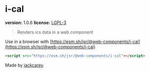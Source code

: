 # i-cal

**version:** 1.0.6
**license:** [LGPL-3](https://www.tldrlegal.com/search?query=LGPL-3)

> Renders ics data in a web component

Use in a browser with [https://esm.sh/jsr/@web-components/i-cal](https://esm.sh/jsr/@web-components/i-cal)

```html
<script src="https://esm.sh/jsr/@web-components/i-cal"></script>
```

Made by [jackcarey](https://jackcarey.co.uk).